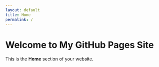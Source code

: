 ```yaml
---
layout: default
title: Home
permalink: /
---
```


# Welcome to My GitHub Pages Site

This is the **Home** section of your website.
